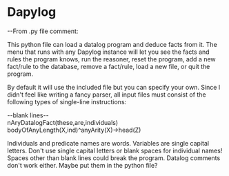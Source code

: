 # Dapylog

--From .py file comment:

This python file can load a datalog 
program and deduce facts from it. The menu
that runs with any Dapylog instance 
will let you see the facts and rules the
program knows, run the reasoner, reset
the program, add a new fact/rule to the
database, remove a fact/rule, load a 
new file, or quit the program. 

By default it will use the included 
file but you can specify your own. 
Since I didn't feel like writing a fancy 
parser, all input files must consist 
of the following types of 
single-line instructions:

--blank lines--</br>
nAryDatalogFact(these,are,individuals)</br>
bodyOfAnyLength(X,ind)^anyArity(X)->head(Z)</br>

Individuals and predicate names are words.
Variables are single capital letters.
Don't use single capital letters or blank
spaces for individual names!
Spaces other than blank lines could 
break the program.
Datalog comments don't work either. 
Maybe put them in the python file?
